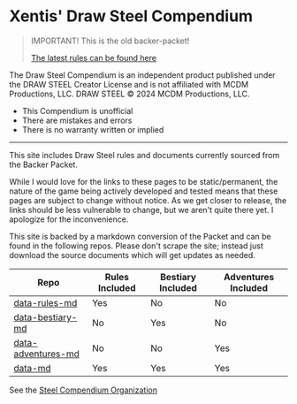 # Xentis' Draw Steel Compendium

> IMPORTANT!  This is the old backer-packet!
> 
> [The latest rules can be found here](https://steelcompendium.io/compendium/main/)

The Draw Steel Compendium is an independent product published under the DRAW STEEL Creator License and is not affiliated with MCDM Productions, LLC. DRAW STEEL © 2024 MCDM Productions, LLC.

- This Compendium is unofficial
- There are mistakes and errors
- There is no warranty written or implied

---

This site includes Draw Steel rules and documents currently sourced from the Backer Packet.

While I would love for the links to these pages to be static/permanent, the nature of the game being actively developed and tested means that these pages are subject to change without notice. As we get closer to release, the links should be less vulnerable to change, but we aren't quite there yet. I apologize for the inconvenience.

This site is backed by a markdown conversion of the Packet and can be found in the following repos. Please don't scrape the site; instead just download the source documents which will get updates as needed.

| Repo                                                                        | Rules Included | Bestiary Included | Adventures Included |
|-----------------------------------------------------------------------------|----------------|-------------------|---------------------|
| [data-rules-md](https://github.com/SteelCompendium/data-rules-md)           | Yes            | No                | No                  |
| [data-bestiary-md](https://github.com/SteelCompendium/data-bestiary-md)     | No             | Yes               | No                  |
| [data-adventures-md](https://github.com/SteelCompendium/data-adventures-md) | No             | No                | Yes                 |
| [data-md](https://github.com/SteelCompendium/data-md)                       | Yes            | Yes               | Yes                 |

See the [Steel Compendium Organization](https://github.com/SteelCompendium)
